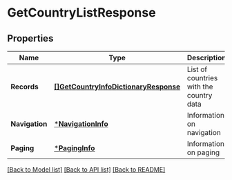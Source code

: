# GetCountryListResponse

## Properties
Name | Type | Description | Notes
------------ | ------------- | ------------- | -------------
**Records** | [**[]GetCountryInfoDictionaryResponse**](GetCountryInfoDictionaryResponse.md) | List of countries with the country data | [default to null]
**Navigation** | [***NavigationInfo**](NavigationInfo.md) | Information on navigation | [default to null]
**Paging** | [***PagingInfo**](PagingInfo.md) | Information on paging | [default to null]

[[Back to Model list]](../README.md#documentation-for-models) [[Back to API list]](../README.md#documentation-for-api-endpoints) [[Back to README]](../README.md)


